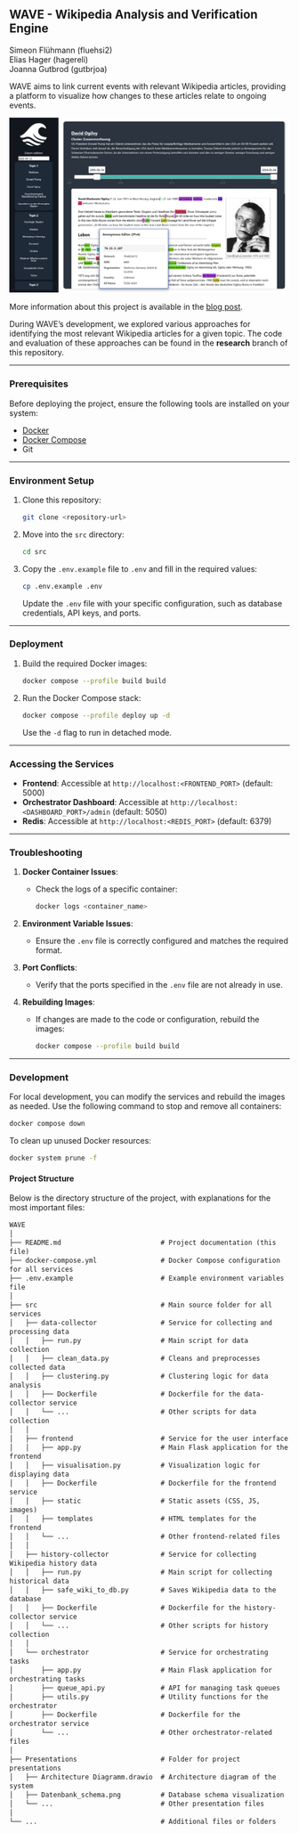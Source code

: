## **WAVE** - Wikipedia Analysis and Verification Engine

Simeon Flühmann (fluehsi2)  \
Elias Hager (hagereli) \
Joanna Gutbrod (gutbrjoa)

WAVE aims to link current events with relevant Wikipedia articles, providing a platform to visualize how changes to these articles relate to ongoing events.

![Frontend](frontend.png)

More information about this project is available in the [blog post](https://bdp25.github.io/).

During WAVE’s development, we explored various approaches for identifying the most relevant Wikipedia articles for a given topic. The code and evaluation of these approaches can be found in the **research** branch of this repository.


---

### **Prerequisites**

Before deploying the project, ensure the following tools are installed on your system:

- [Docker](https://www.docker.com/)
- [Docker Compose](https://docs.docker.com/compose/)
- Git

---

### **Environment Setup**

1. Clone this repository:

   ```sh
   git clone <repository-url>
   ```

2. Move into the `src` directory:

   ```sh
   cd src
   ```

3. Copy the `.env.example` file to `.env` and fill in the required values:

   ```sh
   cp .env.example .env
   ```

   Update the `.env` file with your specific configuration, such as database credentials, API keys, and ports.

---

### **Deployment**

1. Build the required Docker images:

   ```sh
   docker compose --profile build build
   ```

2. Run the Docker Compose stack:

   ```sh
   docker compose --profile deploy up -d
   ```

   Use the `-d` flag to run in detached mode.

---

### **Accessing the Services**

- **Frontend**: Accessible at `http://localhost:<FRONTEND_PORT>` (default: 5000)
- **Orchestrator Dashboard**: Accessible at `http://localhost:<DASHBOARD_PORT>/admin` (default: 5050)
- **Redis**: Accessible at `http://localhost:<REDIS_PORT>` (default: 6379)

---

### **Troubleshooting**

1. **Docker Container Issues**:
   - Check the logs of a specific container:
     ```sh
     docker logs <container_name>
     ```

2. **Environment Variable Issues**:
   - Ensure the `.env` file is correctly configured and matches the required format.

3. **Port Conflicts**:
   - Verify that the ports specified in the `.env` file are not already in use.

4. **Rebuilding Images**:
   - If changes are made to the code or configuration, rebuild the images:
     ```sh
     docker compose --profile build build
     ```

---

### **Development**

For local development, you can modify the services and rebuild the images as needed. Use the following command to stop and remove all containers:

```sh
docker compose down
```

To clean up unused Docker resources:

```sh
docker system prune -f
```
#### **Project Structure**

Below is the directory structure of the project, with explanations for the most important files:

```
WAVE
│
├── README.md                         # Project documentation (this file)
├── docker-compose.yml                # Docker Compose configuration for all services
├── .env.example                      # Example environment variables file
│
├── src                               # Main source folder for all services
│   ├── data-collector                # Service for collecting and processing data
│   │   ├── run.py                    # Main script for data collection
│   │   ├── clean_data.py             # Cleans and preprocesses collected data
│   │   ├── clustering.py             # Clustering logic for data analysis
│   │   ├── Dockerfile                # Dockerfile for the data-collector service
│   │   └── ...                       # Other scripts for data collection
│   │
│   ├── frontend                      # Service for the user interface
│   │   ├── app.py                    # Main Flask application for the frontend
│   │   ├── visualisation.py          # Visualization logic for displaying data
│   │   ├── Dockerfile                # Dockerfile for the frontend service
│   │   ├── static                    # Static assets (CSS, JS, images)
│   │   ├── templates                 # HTML templates for the frontend
│   │   └── ...                       # Other frontend-related files
│   │
│   ├── history-collector             # Service for collecting Wikipedia history data
│   │   ├── run.py                    # Main script for collecting historical data
│   │   ├── safe_wiki_to_db.py        # Saves Wikipedia data to the database
│   │   ├── Dockerfile                # Dockerfile for the history-collector service
│   │   └── ...                       # Other scripts for history collection
│   │
│   └── orchestrator                  # Service for orchestrating tasks
│       ├── app.py                    # Main Flask application for orchestrating tasks
│       ├── queue_api.py              # API for managing task queues
│       ├── utils.py                  # Utility functions for the orchestrator
│       ├── Dockerfile                # Dockerfile for the orchestrator service
│       └── ...                       # Other orchestrator-related files
│
├── Presentations                     # Folder for project presentations
│   ├── Architecture Diagramm.drawio  # Architecture diagram of the system
│   ├── Datenbank_schema.png          # Database schema visualization
│   └── ...                           # Other presentation files
│
└── ...                               # Additional files or folders

```
